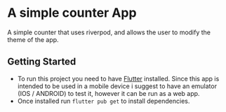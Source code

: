 # A simple counter App 

A simple counter that uses riverpod, and allows the user to modify the theme of the app.

## Getting Started

- To run this project you need to have [Flutter](https://docs.flutter.dev/get-started/install) installed. Since this app is intended to be used in a mobile device i suggest to have an emulator (IOS / ANDROID) to test it, however it can be run as a web app.
- Once installed run ```flutter pub get``` to install dependencies. 
